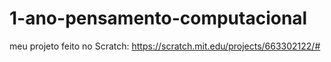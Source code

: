 # 1-ano-pensamento-computacional

meu projeto feito no Scratch: https://scratch.mit.edu/projects/663302122/#
